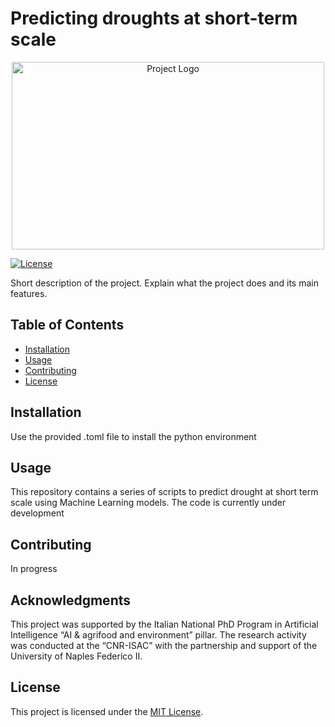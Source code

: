 # Predicting droughts at short-term scale

<div align="center">
<img src=data/drought.jpg alt="Project Logo" width="500" height="300">
</div>

[![License](https://img.shields.io/badge/License-MIT-blue.svg)](https://opensource.org/licenses/MIT)

Short description of the project. Explain what the project does and its main features.

## Table of Contents
- [Installation](#installation)
- [Usage](#usage)
- [Contributing](#contributing)
- [License](#license)

## Installation

Use the provided .toml file to install the python environment

## Usage

This repository contains a series of scripts to predict drought at short term scale using Machine Learning models. The code is currently under development

## Contributing

In progress

## Acknowledgments

This project was supported by the Italian National PhD Program in Artificial Intelligence “AI & agrifood and environment” pillar. The research activity was conducted at the “CNR-ISAC” with the partnership and support of the University of Naples Federico II.

## License

This project is licensed under the [MIT License](LICENSE).